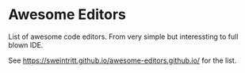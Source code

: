 Awesome Editors
================

List of awesome code editors. From very simple but interessting to full blown IDE.

See https://sweintritt.github.io/awesome-editors.github.io/ for the list.
